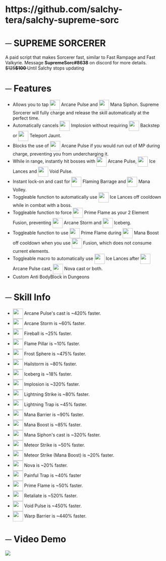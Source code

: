 <h1>https://github.com/salchy-tera/salchy-supreme-sorc</h1> 


<h1>─ SUPREME SORCERER</h1> 

<p>A paid script that makes Sorcerer fast, similar to Fast Rampage and Fast Valkyrie. Message <b>SupremeSorc#8638</b> on discord for more details.<br>
<strike>$125<b>$100</b> </strike> Until Salchy stops updating
</p>

##
<h1>─ Features</h1>

- Allows you to tap <img width="32" height="32" valign="middle" src="https://cdn.discordapp.com/emojis/922341948210171954.png"> Arcane Pulse and <img width="32" height="32" valign="middle" src="https://cdn.discordapp.com/emojis/922341950575755306.png"> Mana Siphon. Supreme Sorcerer will fully charge and release the skill automatically at the perfect time.
- Automatically cancels <img width="32" height="32" valign="middle" src="https://cdn.discordapp.com/emojis/922341950374432858.png"> Implosion without requiring <img width="32" height="32" valign="middle" src="https://cdn.discordapp.com/emojis/922341949023846482.png"> Backstep or <img width="32" height="32" valign="middle" src="https://cdn.discordapp.com/emojis/922341951456559136.png"> Teleport Jaunt.
- Blocks the use of <img width="32" height="32" valign="middle" src="https://cdn.discordapp.com/emojis/922341948210171954.png"> Arcane Pulse if you would run out of MP during charge, preventing you from undercharging it.
- While in range, instantly hit bosses with <img width="32" height="32" valign="middle" src="https://cdn.discordapp.com/emojis/922341948210171954.png"> Arcane Pulse, <img width="32" height="32" valign="middle" src="https://cdn.discordapp.com/emojis/922341950055661669.png"> Ice Lances and <img width="32" height="32" valign="middle" src="https://cdn.discordapp.com/emojis/923408475361538078.png"> Void Pulse.
- Instant lock-on and cast for <img width="32" height="32" valign="middle" src="https://cdn.discordapp.com/emojis/922341949032235008.png"> Flaming Barrage and <img width="32" height="32" valign="middle" src="https://cdn.discordapp.com/emojis/922341950617686108.png"> Mana Volley.
- Toggleable function to automatically use <img width="32" height="32" valign="middle" src="https://cdn.discordapp.com/emojis/922341950055661669.png"> Ice Lances off cooldown while in combat with a boss.
- Toggleable function to force <img width="32" height="32" valign="middle" src="https://cdn.discordapp.com/emojis/922341951599161396.png"> Prime Flame as your 2 Element Fusion, preventing <img width="32" height="32" valign="middle" src="https://cdn.discordapp.com/emojis/922341948717666334.png"> Arcane Storm and <img width="32" height="32" valign="middle" src="https://cdn.discordapp.com/emojis/922341951196495923.png"> Iceberg.
- Toggleable function to use <img width="32" height="32" valign="middle" src="https://cdn.discordapp.com/emojis/922341951599161396.png"> Prime Flame during <img width="32" height="32" valign="middle" src="https://cdn.discordapp.com/emojis/922341950273773579.png"> Mana Boost off cooldown when you use <img width="32" height="32" valign="middle" src="https://cdn.discordapp.com/emojis/922341949334237225.png"> Fusion, which does not consume current elements.
- Toggleable macro to automatically use <img width="32" height="32" valign="middle" src="https://cdn.discordapp.com/emojis/922341950055661669.png"> Ice Lances after <img width="32" height="32" valign="middle" src="https://cdn.discordapp.com/emojis/922341948210171954.png"> Arcane Pulse cast, <img width="32" height="32" valign="middle" src="https://cdn.discordapp.com/emojis/922341951313948692.png"> Nova cast or both.
- Custom Anti BodyBlock in Dungeons

##
<h1>─ Skill Info</h1>

- <img width="32" height="32" valign="middle" src="https://cdn.discordapp.com/emojis/922341948210171954.png"> Arcane Pulse's cast is ~420% faster.
- <img width="32" height="32" valign="middle" src="https://cdn.discordapp.com/emojis/922341948717666334.png"> Arcane Storm is ~60% faster.
- <img width="32" height="32" valign="middle" src="https://cdn.discordapp.com/emojis/922341948604440588.png"> Fireball is ~25% faster.
- <img width="32" height="32" valign="middle" src="https://cdn.discordapp.com/emojis/922341948902236220.png"> Flame Pillar is ~10% faster.
- <img width="32" height="32" valign="middle" src="https://cdn.discordapp.com/emojis/922341949325852743.png"> Frost Sphere is ~475% faster.
- <img width="32" height="32" valign="middle" src="https://cdn.discordapp.com/emojis/922341949510414396.png"> Hailstorm is ~80% faster.
- <img width="32" height="32" valign="middle" src="https://cdn.discordapp.com/emojis/922341951196495923.png"> Iceberg is ~18% faster.
- <img width="32" height="32" valign="middle" src="https://cdn.discordapp.com/emojis/922341950374432858.png"> Implosion is ~320% faster.
- <img width="32" height="32" valign="middle" src="https://cdn.discordapp.com/emojis/922341950701580308.png"> Lightning Strike is ~80% faster.
- <img width="32" height="32" valign="middle" src="https://cdn.discordapp.com/emojis/922341950659649598.png"> Lightning Trap is ~45% faster.
- <img width="32" height="32" valign="middle" src="https://cdn.discordapp.com/emojis/922341950642855977.png"> Mana Barrier is ~90% faster.
- <img width="32" height="32" valign="middle" src="https://cdn.discordapp.com/emojis/922341950273773579.png"> Mana Boost is ~85% faster.
- <img width="32" height="32" valign="middle" src="https://cdn.discordapp.com/emojis/922341950575755306.png"> Mana Siphon's cast is ~320% faster.
- <img width="32" height="32" valign="middle" src="https://cdn.discordapp.com/emojis/922341950995189780.png"> Meteor Strike is ~50% faster.
- <img width="32" height="32" valign="middle" src="https://cdn.discordapp.com/emojis/922341950995189780.png"> Meteor Strike (Mana Boost) is ~20% faster.
- <img width="32" height="32" valign="middle" src="https://cdn.discordapp.com/emojis/922341951313948692.png"> Nova is ~20% faster.
- <img width="32" height="32" valign="middle" src="https://cdn.discordapp.com/emojis/922341951615942656.png"> Painful Trap is ~40% faster
- <img width="32" height="32" valign="middle" src="https://cdn.discordapp.com/emojis/922341951599161396.png"> Prime Flame is ~50% faster.
- <img width="32" height="32" valign="middle" src="https://cdn.discordapp.com/emojis/922341951490129930.png"> Retaliate is ~520% faster.
- <img width="32" height="32" valign="middle" src="https://cdn.discordapp.com/emojis/922341951813070878.png"> Void Pulse is ~450% faster.
- <img width="32" height="32" valign="middle" src="https://cdn.discordapp.com/emojis/922341951704027188.png"> Warp Barrier is ~440% faster.

##
<h1>─ Video Demo</h1>

[![](https://cdn.discordapp.com/attachments/691911545797476413/922480510750588928/unknown.png)](https://www.youtube.com/watch?v=WHVqZQIvR5o)
